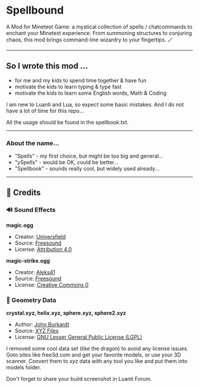 # Spellbound

A Mod for Minetest Game: a mystical collection of spells / chatcommands to enchant your Minetest experience.
From summoning structures to conjuring chaos, this mod brings command-line wizardry to your fingertips. 🪄

---
## So I wrote this mod ...

- for me and my kids to spend time together & have fun 
- motivate the kids to learn typing & type fast
- motivate the kids to learn some English words, Math & Coding

I am new to Luanti and Lua, so expect some basic mistakes.
And I do not have a lot of time for this repo...

All the usage should be found in the spellbook.txt.

---
### About the name...

- "Spells" - my first choice, but might be too big and general...
- "ySpells" - would be OK, could be better...
- "Spellbook" - sounds really cool, but widely used already...

---
## 📜 Credits

### 🔊 Sound Effects

**magic.ogg**
- Creator: [Universfield](https://freesound.org/people/Universfield/)
- Source: [Freesound](https://freesound.org/people/Universfield/sounds/758818/)
- License: [Attribution 4.0](https://creativecommons.org/licenses/by/4.0/)

**magic-strike.ogg**
- Creator: [Aleks41](https://freesound.org/people/Aleks41/)
- Source: [Freesound](https://freesound.org/people/Aleks41/sounds/406063/)
- License: [Creative Commons 0](https://creativecommons.org/publicdomain/zero/1.0/)

### 📂 Geometry Data

**crystal.xyz, helix.xyz, sphere.xyz, sphere2.xyz**
- Author: [John Burkardt](https://people.math.sc.edu/Burkardt/)
- Source: [XYZ Files](https://people.math.sc.edu/Burkardt/data/xyz/xyz.html)
- License: [GNU Lesser General Public License (LGPL)](https://www.gnu.org/licenses/lgpl-2.1.html)

I removed some cool data set (like the dragon) to avoid any license issues.
Goto sites like free3d.com and get your favorite models, or use your 3D scanner.
Convert them to xyz data with any tool you like and put them into models folder.

Don't forget to share your build screenshot in Luanti Forum.

